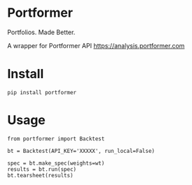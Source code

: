 # Portformer
Portfolios. Made Better.

A wrapper for Portformer API https://analysis.portformer.com


# Install

```
pip install portformer
```


# Usage

```
from portformer import Backtest

bt = Backtest(API_KEY='XXXXX', run_local=False)

spec = bt.make_spec(weights=wt)
results = bt.run(spec)
bt.tearsheet(results)
```
